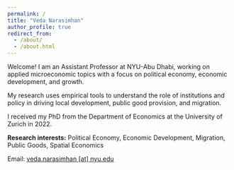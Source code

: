 ```yaml
---
permalink: /
title: "Veda Narasimhan"
author_profile: true
redirect_from: 
  - /about/
  - /about.html
---
```


Welcome! I am an Assistant Professor at NYU-Abu Dhabi, working on applied microeconomic topics with a focus on political economy, economic development, and growth. 

My research uses empirical tools to understand the role of institutions and policy in driving local development, public good provision, and migration. 

I received my PhD from the Department of Economics at the University of Zurich in 2022. 

**Research interests:** Political Economy, Economic Development, Migration, Public Goods, Spatial Economics

Email: [veda.narasimhan [at] nyu.edu](mailto:veda.narasimhan@nyu.edu?subject=[GitHub]%20Source%20Han%20Sans)

<!--- excerpt: "Veda Narasimhan" --->
